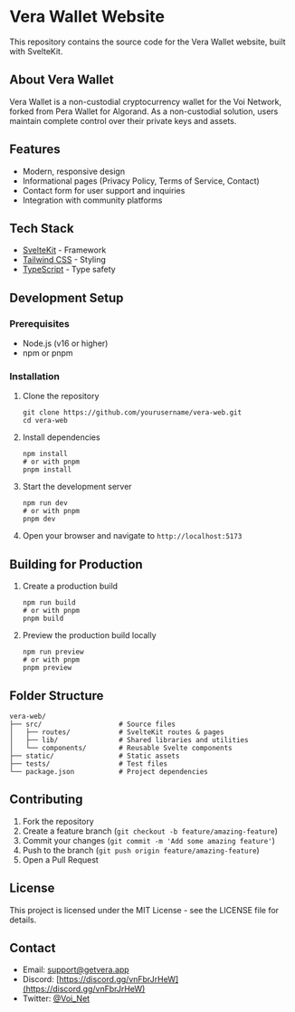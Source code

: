 # Vera Wallet Website

This repository contains the source code for the Vera Wallet website, built with SvelteKit.

## About Vera Wallet

Vera Wallet is a non-custodial cryptocurrency wallet for the Voi Network, forked from Pera Wallet for Algorand. As a non-custodial solution, users maintain complete control over their private keys and assets.

## Features

- Modern, responsive design
- Informational pages (Privacy Policy, Terms of Service, Contact)
- Contact form for user support and inquiries
- Integration with community platforms

## Tech Stack

- [SvelteKit](https://kit.svelte.dev/) - Framework
- [Tailwind CSS](https://tailwindcss.com/) - Styling
- [TypeScript](https://www.typescriptlang.org/) - Type safety

## Development Setup

### Prerequisites

- Node.js (v16 or higher)
- npm or pnpm

### Installation

1. Clone the repository
   ```
   git clone https://github.com/yourusername/vera-web.git
   cd vera-web
   ```

2. Install dependencies
   ```
   npm install
   # or with pnpm
   pnpm install
   ```

3. Start the development server
   ```
   npm run dev
   # or with pnpm
   pnpm dev
   ```

4. Open your browser and navigate to `http://localhost:5173`

## Building for Production

1. Create a production build
   ```
   npm run build
   # or with pnpm
   pnpm build
   ```

2. Preview the production build locally
   ```
   npm run preview
   # or with pnpm
   pnpm preview
   ```

## Folder Structure

```
vera-web/
├── src/                   # Source files
│   ├── routes/            # SvelteKit routes & pages
│   ├── lib/               # Shared libraries and utilities
│   └── components/        # Reusable Svelte components
├── static/                # Static assets
├── tests/                 # Test files
└── package.json           # Project dependencies
```

## Contributing

1. Fork the repository
2. Create a feature branch (`git checkout -b feature/amazing-feature`)
3. Commit your changes (`git commit -m 'Add some amazing feature'`)
4. Push to the branch (`git push origin feature/amazing-feature`)
5. Open a Pull Request

## License

This project is licensed under the MIT License - see the LICENSE file for details.

## Contact

- Email: support@getvera.app
- Discord: [https://discord.gg/vnFbrJrHeW](https://discord.gg/vnFbrJrHeW)
- Twitter: [@Voi_Net](https://twitter.com/Voi_Net)
